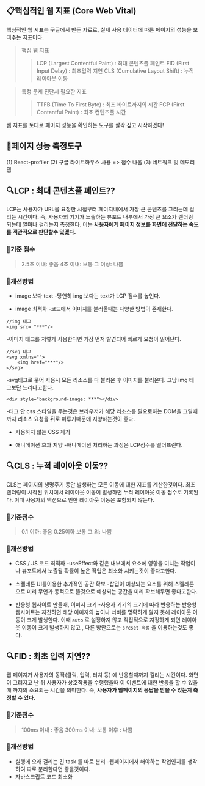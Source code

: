 ## 📋핵심적인 웹 지표 (Core Web Vital)

핵심적인 웹 시표는 구글에서 만든 자료로, 실제 사용 데이터에 따른 페이지의 성능을 보여주는 지표이다.

> 핵심 웹 지표
>
> > LCP (Largest Contentful Paint) : 최대 콘텐츠풀 페인트
> > FID (First Input Delay) : 최초입력 지연
> > CLS (Cumulative Layout Shift) : 누적 레이아웃 이동

> 특정 문제 진단시 필요한 지표
>
> > TTFB (Time To First Byte) : 최초 바이트까지의 시간
> > FCP (First Contantful Paint) : 최초 컨텐츠풀 시간

웹 지표를 토대로 페이지 성능을 확인하는 도구를 살짝 짚고 시작하겠다!

## 🔧페이지 성능 측정도구

(1) React-profiler
(2) 구글 라이트하우스 사용 => 점수 나옴
(3) 네트워크 및 메모리 탭

## 🔍LCP : 최대 콘텐츠풀 페인트??

LCP는 사용자가 URL을 요청한 시접부터 페이지내에서 가장 큰 콘텐츠를 그리는데 걸리는 시간이다.
즉, 사용자의 기기가 노출하는 뷰포트 내부에서 가장 큰 요소가 렌더링 되는데 얼마나 걸리는지 측정한다.
이는 **사용자에게 페이지 정보를 화면에 전달하는 속도를 객관적으로 판단할수 있겠다.**

### 📎기준 점수

> 2.5초 이내: 좋음
> 4초 이내: 보통
> 그 이상: 나쁨

### 📎개선방법

-   image 보다 text -당연히 img 보다는 text가 LCP 점수를 높인다.

-   image 최적화 -코드에서 이미지를 불러올때는 다양한 방법이 존재한다.

```
//img 태그
<img src= "***"/>

```

-이미지 태그를 저렇게 사용한다면 가장 먼저 발견되어 빠르게 요청이 일어난다.

```
//svg 태그
<svg xmlns="">
	<img href="***"/>
</svg>
```

-svg태그로 묶어 사용시 모든 리소스를 다 불러온 후 이미지를 불러온다. 그냥 img 태그보단 느리다고한다.

```
<div style="background-image: ***"></div>
```

-태그 안 css 스타일을 주는것은 브라우저가 해당 리소스를 필요로하는 DOM을 그릴때까지 리소스 요청을 뒤로 미루기때문에 지양하는것이 좋다.

-   사용하지 않는 CSS 제거

-   애니메이션 효과 지양 -애니메이션 처리하는 과정은 LCP점수를 떨어뜨린다.

## 🔍CLS : 누적 레이아웃 이동??

CLS는 페이지의 생명주기 동안 발생하는 모든 이동에 대한 지표를 계산한것이다.
최초 렌더링이 시작된 위치에서 레이아웃 이동이 발생하면 누적 레이아웃 이동 점수로 기록된다.
이때 사용자의 액션으로 인한 레이아웃 이동은 포함되지 않는다.

### 📎기준점수

> 0.1 이하: 좋음
> 0.25이하 보통
> 그 외: 나쁨

### 📎개선방법

-   CSS / JS 코드 최적화
    -useEffect와 같은 내부에서 요소에 영향을 미치는 작업이나 뷰포트에서 노출될 확률이 높은 작업은 최소화 시키는것이 좋다고한다.

-   스켈레톤 UI를이용한 추가적인 공간 확보 -삽입이 예상되는 요소를 위해 스켈레톤으로 미리 무언가 동적으로 뜰것으로 예상되는 공간을 미리 확보해두면 좋다고한다.

-   반응형 웹사이트 만들때, 이미지 크기 -사용자 기기의 크기에 따라 반응하는 반응형 웹사이트는 자칫하면 해당 이미지의 높이나 너비를 명확하게 알지 못해 레이아웃 이동이 크게 발생한다. 이때 `auto` 로 설정하지 않고 직접적으로 지정하게 되면 레이아웃 이동이 크게 발생하지 않고 , 다른 방안으로는 `srcset 속성` 을 이용하는것도 좋다.

## 🔍FID : 최초 입력 지연??

웹 페이지가 사용자의 동작(클릭, 입력, 터치 등) 에 반응할때까지 걸리는 시간이다.
화면이 그려지고 난 뒤 사용자가 상호작용을 수행했을때 이 이벤트에 대한 반응을 할 수 있을때 까지의 소요되는 시간을 의미한다.
즉, **사용자가 웹페이지의 응답을 받을 수 있는지 측정할 수 있다.**

### 📎기준점수

> 100ms 이내 : 좋음
> 300ms 이내: 보통
> 이후 : 나쁨

### 📎개선방법

-   실행에 오래 걸리는 긴 task 를 따로 분리 -웹페이지에서 해야하는 작업인지를 생각하여 따로 분리한다면 좋을것이다.
-   자바스크립트 코드 최소화
